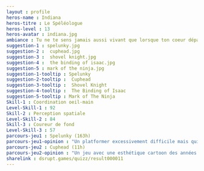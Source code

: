 ```yaml
---
layout : profile
heros-name : Indiana
heros-titre : Le Spéléologue
heros-level : 13
heros-avatar : indiana.jpg
ambiance : Tu ne te sens jamais aussi vivant que lorsque ton coeur dépasse les 180 battements par minute pendant que tu streames un speedrun de Shovel Knight.
suggestion-1 : spelunky.jpg
suggestion-2 :  cuphead.jpg
suggestion-3 :  shovel knight.jpg
suggestion-4 :  the binding of isaac.jpg
suggestion-5 : mark of the ninja.jpg
suggestion-1-tooltip : Spelunky
suggestion-2-tooltip :  Cuphead
suggestion-3-tooltip :  Shovel Knight
suggestion-4-tooltip :  The Binding of Isaac
suggestion-5-tooltip : Mark of The Ninja
Skill-1 : Coordination oeil-main
Level-Skill-1 : 92
Skill-2 : Perception spatiale
Level-Skill-2 : 84
Skill-3 : Coureur de fond
Level-Skill-3 : 57
parcours-jeu1 : Spelunky (163h)
parcours-jeu1-opinion : "Un platformer excessivement difficile mais qui peut se terminer en quelques minutes quand on a développé les bons réflexes. Le terminer en moins de 5 min est une de mes plus grandes satisfactions de gamer."
parcours-jeu2 : Cuphead (11h)
parcours-jeu2-opinion : "Un jeu avec une esthétique cartoon des années 50, mais qui derrière l'hommage révèle un shooter très technique qui se fera une place de choix dans la communauté des speedrunners. Comme quoi on peut toujours innover dans ce genre de jeu."
sharelink : dsrupt.games/quizz/result000011
---
```

